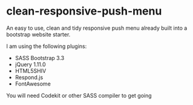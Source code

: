 clean-responsive-push-menu
===========================

An easy to use, clean and tidy responsive push menu already built into a bootstrap website starter.


I am using the following plugins:
- SASS Bootstrap 3.3
- jQuery 1.11.0
- HTML5SHIV
- Respond.js
- FontAwesome

You will need Codekit or other SASS compiler to get going
